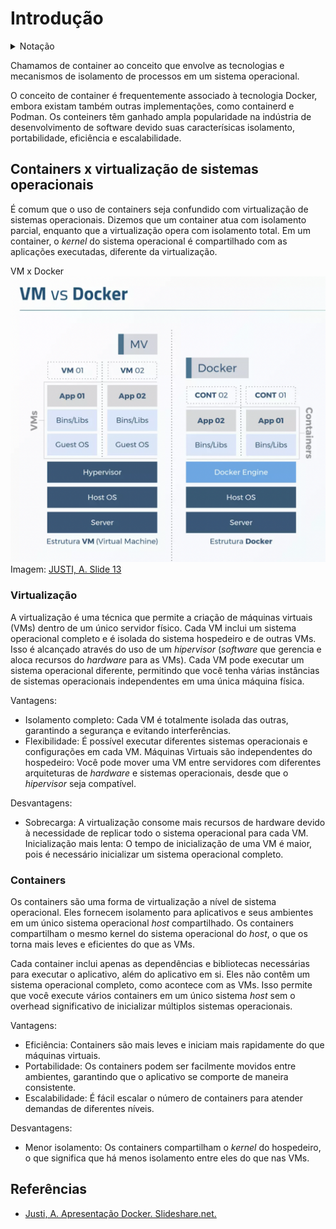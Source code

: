 # Introdução

<details>
  <summary>Notação</summary>

Abordaremos aqui a nomenclatura do inglês *container* e *containers* (pl.), visto que estes termos são amplamente difundidos desta forma em diversos materiais. Em português, a grafia correspondente é contêiner e contêineres (pl.).

Outra abordagem adotada aqui é a simplificação de virtualização de sistemas operacionais para apenas virtualização.

</details>

Chamamos de container ao conceito que envolve as tecnologias e mecanismos de isolamento de processos em um sistema operacional.

O conceito de container é frequentemente associado à tecnologia Docker, embora existam também outras implementações, como containerd e Podman. Os conteiners têm ganhado ampla popularidade na indústria de desenvolvimento de software devido suas caracterísicas isolamento, portabilidade, eficiência e escalabilidade.

## Containers x virtualização de sistemas operacionais

É comum que o uso de containers seja confundido com virtualização de sistemas operacionais. Dizemos que um container atua com isolamento parcial, enquanto que a virtualização opera com isolamento total. Em um container, o *kernel* do sistema operacional é compartilhado com as aplicações executadas, diferente da virtualização.

VM x Docker
![VMxDocker](./vm_x_docker.png)
Imagem: [JUSTI, A. Slide 13](https://pt.slideshare.net/AndrJusti/apresentao-docker-73035181#13)


### Virtualização

A virtualização é uma técnica que permite a criação de máquinas virtuais (VMs) dentro de um único servidor físico. Cada VM inclui um sistema operacional completo e é isolada do sistema hospedeiro e de outras VMs. Isso é alcançado através do uso de um *hipervisor* (*software* que gerencia e aloca recursos do *hardware* para as VMs). Cada VM pode executar um sistema operacional diferente, permitindo que você tenha várias instâncias de sistemas operacionais independentes em uma única máquina física.

Vantagens:

- Isolamento completo: Cada VM é totalmente isolada das outras, garantindo a segurança e evitando interferências.
- Flexibilidade: É possível executar diferentes sistemas operacionais e configurações em cada VM.
Máquinas Virtuais são independentes do hospedeiro: Você pode mover uma VM entre servidores com diferentes arquiteturas de *hardware* e sistemas operacionais, desde que o *hipervisor* seja compatível.

Desvantagens:

- Sobrecarga: A virtualização consome mais recursos de hardware devido à necessidade de replicar todo o sistema operacional para cada VM.
Inicialização mais lenta: O tempo de inicialização de uma VM é maior, pois é necessário inicializar um sistema operacional completo.

### Containers

Os containers são uma forma de virtualização a nível de sistema operacional. Eles fornecem isolamento para aplicativos e seus ambientes em um único sistema operacional *host* compartilhado. Os containers compartilham o mesmo kernel do sistema operacional do *host*, o que os torna mais leves e eficientes do que as VMs.

Cada container inclui apenas as dependências e bibliotecas necessárias para executar o aplicativo, além do aplicativo em si. Eles não contêm um sistema operacional completo, como acontece com as VMs. Isso permite que você execute vários containers em um único sistema *host* sem o overhead significativo de inicializar múltiplos sistemas operacionais.

Vantagens:

- Eficiência: Containers são mais leves e iniciam mais rapidamente do que máquinas virtuais.
- Portabilidade: Os containers podem ser facilmente movidos entre ambientes, garantindo que o aplicativo se comporte de maneira consistente.
- Escalabilidade: É fácil escalar o número de containers para atender demandas de diferentes níveis.

Desvantagens:

- Menor isolamento: Os containers compartilham o *kernel* do hospedeiro, o que significa que há menos isolamento entre eles do que nas VMs.

## Referências

- [Justi, A. Apresentação Docker. Slideshare.net.](https://pt.slideshare.net/AndrJusti/apresentao-docker-73035181#13)